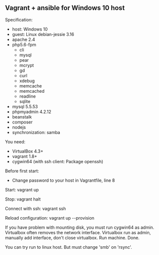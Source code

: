 Vagrant + ansible for Windows 10 host
----------------------
Specification:
- host: Windows 10
- guest: Linux debian-jessie 3.16
- apache 2.4
- php5.6-fpm
	- cli
	- mysql
	- pear
	- mcrypt
	- gd
	- curl
	- xdebug
	- memcache
	- memcached
	- readline
	- sqlite
- mysql 5.5.53
- phpmyadmin 4.2.12
- beanstalk
- composer
- nodejs
- synchronization: samba

You need:
- VirtualBox 4.3+
- vagrant 1.8+
- cygwin64 (with ssh client: Package openssh)

Before first start:
- Change password to your host in Vagrantfile, line 8

Start:
	vagrant up

Stop:
	vagrant halt

Connect with ssh:
	vagrant ssh

Reload configuration:
	vagrant up --provision

If you have problem with mounting disk, you must run cygwin64 as admin. Virtualbox often removes the network interface. Virtualbox run as admin, manually add interface, don't close virtualbox. Run machine. Done.

You can try run to linux host. But must change 'smb' on 'rsync'.
